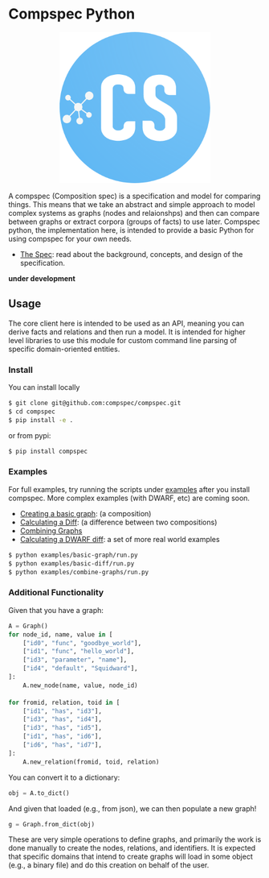 # Compspec Python

<p align="center">
  <img height="300" src="https://raw.githubusercontent.com/compspec/spec/main/img/compspec-circle.png">
</p>

A compspec (Composition spec) is a specification and model for comparing things. This means
that we take an abstract and simple approach to model complex systems as graphs (nodes
and relaionshps) and then can compare between graphs or extract corpora (groups of facts) to use later. 
Compspec python, the implementation here, is intended to provide a basic Python 
for using compspec for your own needs.

 - [The Spec](https://github.com/compspec/spec): read about the background, concepts, and design of the specification.

**under development**

## Usage

The core client here is intended to be used as an API, meaning you can derive
facts and relations and then run a model. It is intended for higher level libraries
to use this module for custom command line parsing of specific domain-oriented entities.

### Install

You can install locally

```bash
$ git clone git@github.com:compspec/compspec.git
$ cd compspec
$ pip install -e .
```

or from pypi:

```bash
$ pip install compspec
```

### Examples

For full examples, try running the scripts under [examples](examples) after you install
compspec. More complex examples (with DWARF, etc) are coming soon.

 - [Creating a basic graph](examples/basic-graph/run.py): (a composition)
 - [Calculating a Diff](examples/basic-diff/run.py): (a difference between two compositions)
 - [Combining Graphs](examples/combine-graphs/run.py)
 - [Calculating a DWARF diff](examples/dwarf): a set of more real world examples

```bash
$ python examples/basic-graph/run.py
$ python examples/basic-diff/run.py
$ python examples/combine-graphs/run.py
```

### Additional Functionality

Given that you have a graph:

```python
A = Graph()
for node_id, name, value in [
    ["id0", "func", "goodbye_world"],
    ["id1", "func", "hello_world"],
    ["id3", "parameter", "name"],
    ["id4", "default", "Squidward"],
]:
    A.new_node(name, value, node_id)

for fromid, relation, toid in [
    ["id1", "has", "id3"],
    ["id3", "has", "id4"],
    ["id3", "has", "id5"],
    ["id1", "has", "id6"],
    ["id6", "has", "id7"],
]:
    A.new_relation(fromid, toid, relation)
```

You can convert it to a dictionary:

```python
obj = A.to_dict()
```

And given that loaded (e.g., from json), we can then populate a new graph!

```python
g = Graph.from_dict(obj)
```

These are very simple operations to define graphs, and primarily the work is done
manually to create the nodes, relations, and identifiers. It is expected that specific
domains that intend to create graphs will load in some object (e.g., a binary file) and 
do this creation on behalf of the user.

